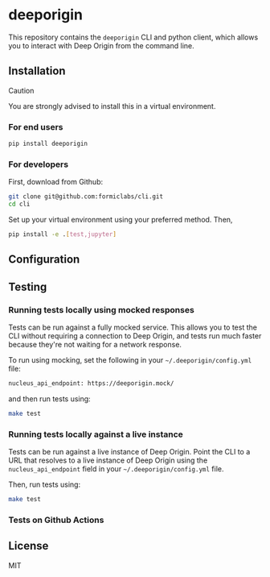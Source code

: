 # deeporigin 

This repository contains the `deeporigin` CLI and 
python client, which allows you to interact with 
Deep Origin from the command line. 

## Installation 

> [!CAUTION]
> You are strongly advised to install this in a virtual environment. 

### For end users

```bash
pip install deeporigin
```

### For developers

First, download from Github:

```bash
git clone git@github.com:formiclabs/cli.git
cd cli
```
Set up your virtual environment using your preferred method. 
Then,

```bash
pip install -e .[test,jupyter]
```

## Configuration

## Testing 

### Running tests locally using mocked responses

Tests can be run against a fully mocked service. This allows
you to test the CLI without requiring a connection to Deep Origin,
and tests run much faster because they're not waiting for a 
network response. 

To run using mocking, set the following in your `~/.deeporigin/config.yml` file:

```bash
nucleus_api_endpoint: https://deeporigin.mock/
```

and then run tests using:

```bash
make test
```

### Running tests locally against a live instance

Tests can be run against a live instance of Deep Origin. Point
the CLI to a URL that resolves to a live instance of Deep Origin
using the `nucleus_api_endpoint` field in your `~/.deeporigin/config.yml` file.

Then, run tests using:

```bash
make test
```

### Tests on Github Actions

## License 

MIT